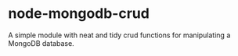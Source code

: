 # node-mongodb-crud
 A simple module with neat and tidy crud functions for manipulating a MongoDB database.
